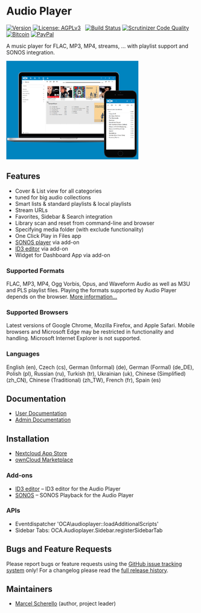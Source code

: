 # Audio Player

[![Version](https://img.shields.io/github/release/rello/audioplayer.svg)](https://github.com/rello/audioplayer/blob/master/CHANGELOG.md)&#160;[![License: AGPLv3](https://img.shields.io/badge/license-AGPLv3-blue.svg)](http://www.gnu.org/licenses/agpl-3.0)&#160;&#160;&#160;[![Build Status](https://scrutinizer-ci.com/g/rello/audioplayer/badges/build.png?b=master)](https://scrutinizer-ci.com/g/rello/audioplayer/build-status/master)&#160;[![Scrutinizer Code Quality](https://scrutinizer-ci.com/g/rello/audioplayer/badges/quality-score.png?b=master)](https://scrutinizer-ci.com/g/rello/audioplayer/?branch=master)&#160;&#160;&#160;[![Bitcoin](https://img.shields.io/badge/donate-Bitcoin-blue.svg)](https://github.com/rello/audioplayer/wiki/donate)&#160;[![PayPal](https://img.shields.io/badge/donate-PayPal-blue.svg)](https://github.com/rello/audioplayer/wiki/donate)

A music player for FLAC, MP3, MP4, streams, … with playlist support and SONOS integration.

<img src="https://raw.githubusercontent.com/rello/audioplayer/master/screenshots/audioplayer_screen.png" alt="Main" width="350" height="261" title="Main view with navigation, settings, and sidebar.">

## Features
- Cover & List view for all categories
- tuned for big audio collections
- Smart lists & standard playlists & local playlists
- Stream URLs
- Favorites, Sidebar & Search integration
- Library scan and reset from command-line and browser
- Specifying media folder (with exclude functionality)
- One Click Play in Files app
- [SONOS player](https://github.com/rello/audioplayer_sonos) via add-on
- [ID3 editor](https://github.com/rello/audioplayer_editor) via add-on
- Widget for Dashboard App via add-on

### Supported Formats
FLAC, MP3, MP4, Ogg Vorbis, Opus, and Waveform Audio as well as M3U and PLS playlist files. Playing the formats supported by Audio Player depends on the browser. [More information…](https://github.com/rello/audioplayer/wiki/audio-files-and-mime-types)

### Supported Browsers
Latest versions of Google Chrome, Mozilla Firefox, and Apple Safari. Mobile browsers and Microsoft Edge may be restricted in functionality and handling. Microsoft Internet Explorer is not supported.

### Languages
English (en), Czech (cs), German (Informal) (de), German (Formal) (de_DE), Polish (pl), Russian (ru), Turkish (tr), Ukrainian (uk), Chinese (Simplified) (zh_CN), Chinese (Traditional) (zh_TW), French (fr), Spain (es)

## Documentation
- [User Documentation](https://github.com/rello/audioplayer/wiki#user-documentation)
- [Admin Documentation](https://github.com/rello/audioplayer/wiki#admin-documentation)

## Installation
- [Nextcloud App Store](https://apps.nextcloud.com/apps/audioplayer)
- [ownCloud Marketplace](https://marketplace.owncloud.com/apps/audioplayer)

### Add-ons
- [ID3 editor](https://github.com/rello/audioplayer_editor "ID3 editor for the Audio Player") – ID3 editor for the Audio Player
- [SONOS](https://github.com/rello/audioplayer_sonos "SONOS Playback for the Audio Player") – SONOS Playback for the Audio Player

### APIs
- Eventdispatcher 'OCA\audioplayer::loadAdditionalScripts'
- Sidebar Tabs: OCA.Audioplayer.Sidebar.registerSidebarTab

## Bugs and Feature Requests
Please report bugs or feature requests using the [GitHub issue tracking system](https://github.com/rello/audioplayer/issues) only! For a changelog please read the [full release history](https://github.com/rello/audioplayer/blob/master/CHANGELOG.md).

## Maintainers
- [Marcel Scherello](https://github.com/rello) (author, project leader)
